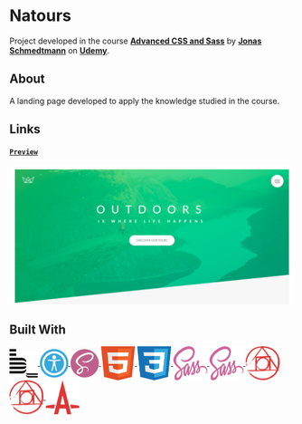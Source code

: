 # Natours

Project developed in the course **[Advanced CSS and Sass](https://www.udemy.com/course/advanced-css-and-sass)** by **[Jonas Schmedtmann](https://www.udemy.com/user/jonasschmedtmann)** on **[Udemy](https://www.udemy.com)**.

## About

A landing page developed to apply the knowledge studied in the course.

## Links

**[`Preview`](https://alexbleggi.netlify.app/preview/natours)**

<img src="https://github.com/alexbjr369/alexbjr369/blob/main/images/natours.png" alt="Natours">

## Built With

<div style="display: inline_block">
  <a href="" target="_blank">
    <img align="center" alt="BEM Methodology" height="50" width="50" src="https://github.com/alexbjr369/alexbjr369/blob/main/icons/bem-methodology.svg">
  </a>
  <a href="" target="_blank">
    <img align="center" alt="web-accessibility" height="50" width="50" src="https://github.com/alexbjr369/alexbjr369/blob/main/icons/web-accessibility.png">
  </a>
  <a href="" target="_blank">
    <img align="center" alt="Sass Guidelines" height="50" width="50" src="https://github.com/alexbjr369/alexbjr369/blob/main/icons/sass-guidelines.png">
  </a>
  <a href="" target="_blank">
    <img align="center" alt="HTML" height="60" width="60" src="https://github.com/alexbjr369/alexbjr369/blob/main/icons/html.svg">
  </a>
  <a href="" target="_blank">
    <img align="center" alt="CSS" height="60" width="60" src="https://github.com/alexbjr369/alexbjr369/blob/main/icons/css.svg">
  </a>
  <a href="" target="_blank">
    <img align="center" alt="Sass" height="60" width="60" src="https://github.com/alexbjr369/alexbjr369/blob/main/icons/sass.svg">
  </a>
  <a href="" target="_blank">
    <img align="center" alt="SCSS" height="60" width="60" src="https://github.com/alexbjr369/alexbjr369/blob/main/icons/sass.svg">
  </a>
  <a href="" target="_blank">
    <img align="center" alt="PostCSS" height="60" width="60" src="https://github.com/alexbjr369/alexbjr369/blob/main/icons/postcss.svg">
  </a>
  <a href="" target="_blank">
    <img align="center" alt="PostCSS" height="60" width="60" src="https://github.com/alexbjr369/alexbjr369/blob/main/icons/postcss.svg">
  </a>
  <a href="" target="_blank">
    <img align="center" alt="Autoprefixer" height="60" width="60" src="https://github.com/alexbjr369/alexbjr369/blob/main/icons/autoprefixer.svg">
  </a>
</div>

